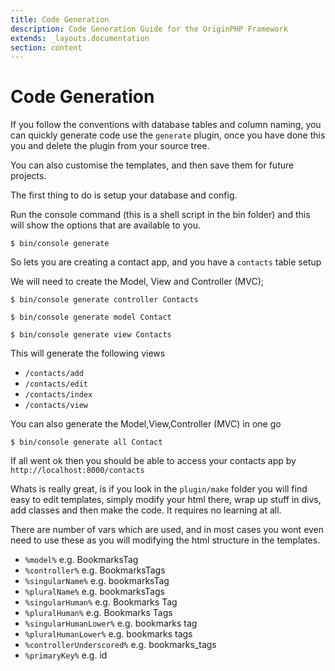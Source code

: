 ```yaml
---
title: Code Generation
description: Code Generation Guide for the OriginPHP Framework
extends: _layouts.documentation
section: content
---
```

# Code Generation

If you follow the conventions with database tables and column naming, you can quickly generate code use the `generate` plugin, once you have done this you and delete the plugin from your source tree.

You can also customise the templates, and then save them for future projects.

The first thing to do is setup your database and config.

Run the console command (this is a shell script in the bin folder) and this will show the options that are available to you.

```linux 
$ bin/console generate
```

So lets you are creating a contact app, and you have a `contacts` table setup

We will need to create the Model, View and Controller (MVC);

```linux
$ bin/console generate controller Contacts
```

```linux
$ bin/console generate model Contact
```

```linux
$ bin/console generate view Contacts
```

This will generate the following views
- `/contacts/add` 
- `/contacts/edit`
- `/contacts/index`
- `/contacts/view`

You can also generate the Model,View,Controller (MVC) in one go

```linux
$ bin/console generate all Contact
```

If all went ok then you should be able to access your contacts app by `http://localhost:8000/contacts`

Whats is really great, is if you look in the `plugin/make` folder you will find easy to edit templates, simply
modify your html there, wrap up stuff in divs, add classes and then make the code. It requires no learning at all.

There are number of vars which are used, and in most cases you wont even need to use these as you will modifying the html structure in the templates.

- `%model%` e.g. BookmarksTag
- `%controller%` e.g. BookmarksTags
- `%singularName%` e.g. bookmarksTag
- `%pluralName%` e.g. bookmarksTags
- `%singularHuman%` e.g. Bookmarks Tag
- `%pluralHuman%` e.g. Bookmarks Tags
- `%singularHumanLower%` e.g. bookmarks tag
- `%pluralHumanLower%` e.g. bookmarks tags
- `%controllerUnderscored%` e.g. bookmarks_tags
- `%primaryKey%` e.g. id